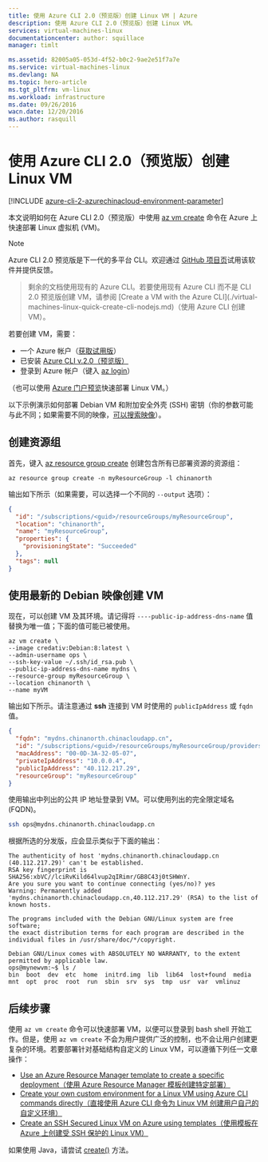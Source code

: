 ```yaml
---
title: 使用 Azure CLI 2.0（预览版）创建 Linux VM | Azure
description: 使用 Azure CLI 2.0（预览版）创建 Linux VM。
services: virtual-machines-linux
documentationcenter: author: squillace
manager: timlt

ms.assetid: 82005a05-053d-4f52-b0c2-9ae2e51f7a7e
ms.service: virtual-machines-linux
ms.devlang: NA
ms.topic: hero-article
ms.tgt_pltfrm: vm-linux
ms.workload: infrastructure
ms.date: 09/26/2016
wacn.date: 12/20/2016
ms.author: rasquill
---
```


# 使用 Azure CLI 2.0（预览版）创建 Linux VM

[!INCLUDE [azure-cli-2-azurechinacloud-environment-parameter](../../includes/azure-cli-2-azurechinacloud-environment-parameter.md)]

本文说明如何在 Azure CLI 2.0（预览版）中使用 [az vm create](https://docs.microsoft.com/cli/azure/vm#create) 命令在 Azure 上快速部署 Linux 虚拟机 (VM)。

> [!NOTE] 
Azure CLI 2.0 预览版是下一代的多平台 CLI。欢迎通过 [GitHub 项目页](https://github.com/Azure/azure-cli)试用该软件并提供反馈。
><p>
><p>剩余的文档使用现有的 Azure CLI。若要使用现有 Azure CLI 而不是 CLI 2.0 预览版创建 VM，请参阅 [Create a VM with the Azure CLI](./virtual-machines-linux-quick-create-cli-nodejs.md)（使用 Azure CLI 创建 VM）。

若要创建 VM，需要：

* 一个 Azure 帐户（[获取试用版](https://www.azure.cn/pricing/1rmb-trial/)）
* 已安装 [Azure CLI v.2.0（预览版）](https://github.com/Azure/azure-cli#installation)
* 登录到 Azure 帐户（键入 [az login](https://docs.microsoft.com/cli/azure/#login)）

（也可以使用 [Azure 门户预览](./virtual-machines-linux-quick-create-portal.md)快速部署 Linux VM。）

以下示例演示如何部署 Debian VM 和附加安全外壳 (SSH) 密钥（你的参数可能与此不同；如果需要不同的映像，[可以搜索映像](./virtual-machines-linux-cli-ps-findimage.md)）。

## 创建资源组

首先，键入 [az resource group create](https://docs.microsoft.com/cli/azure/group#create) 创建包含所有已部署资源的资源组：

```azurecli
az resource group create -n myResourceGroup -l chinanorth
```

输出如下所示（如果需要，可以选择一个不同的 `--output` 选项）：

```json
{
  "id": "/subscriptions/<guid>/resourceGroups/myResourceGroup",
  "location": "chinanorth",
  "name": "myResourceGroup",
  "properties": {
    "provisioningState": "Succeeded"
  },
  "tags": null
}
```

## 使用最新的 Debian 映像创建 VM

现在，可以创建 VM 及其环境。请记得将 `----public-ip-address-dns-name` 值替换为唯一值；下面的值可能已被使用。

```azurecli
az vm create \
--image credativ:Debian:8:latest \
--admin-username ops \
--ssh-key-value ~/.ssh/id_rsa.pub \
--public-ip-address-dns-name mydns \
--resource-group myResourceGroup \
--location chinanorth \
--name myVM
```

输出如下所示。请注意通过 **ssh** 连接到 VM 时使用的 `publicIpAddress` 或 `fqdn` 值。

```json
{
  "fqdn": "mydns.chinanorth.chinacloudapp.cn",
  "id": "/subscriptions/<guid>/resourceGroups/myResourceGroup/providers/Microsoft.Compute/virtualMachines/myVM",
  "macAddress": "00-0D-3A-32-05-07",
  "privateIpAddress": "10.0.0.4",
  "publicIpAddress": "40.112.217.29",
  "resourceGroup": "myResourceGroup"
}
```

使用输出中列出的公共 IP 地址登录到 VM。可以使用列出的完全限定域名 (FQDN)。

```bash
ssh ops@mydns.chinanorth.chinacloudapp.cn
```

根据所选的分发版，应会显示类似于下面的输出：

```
The authenticity of host 'mydns.chinanorth.chinacloudapp.cn (40.112.217.29)' can't be established.
RSA key fingerprint is SHA256:xbVC//lciRvKild64lvup2qIRimr/GB8C43j0tSHWnY.
Are you sure you want to continue connecting (yes/no)? yes
Warning: Permanently added 'mydns.chinanorth.chinacloudapp.cn,40.112.217.29' (RSA) to the list of known hosts.

The programs included with the Debian GNU/Linux system are free software;
the exact distribution terms for each program are described in the
individual files in /usr/share/doc/*/copyright.

Debian GNU/Linux comes with ABSOLUTELY NO WARRANTY, to the extent
permitted by applicable law.
ops@mynewvm:~$ ls /
bin  boot  dev  etc  home  initrd.img  lib  lib64  lost+found  media  mnt  opt  proc  root  run  sbin  srv  sys  tmp  usr  var  vmlinuz
```

## 后续步骤
使用 `az vm create` 命令可以快速部署 VM，以便可以登录到 bash shell 开始工作。但是，使用 `az vm create` 不会为用户提供广泛的控制，也不会让用户创建更复杂的环境。若要部署针对基础结构自定义的 Linux VM，可以遵循下列任一文章操作：

* [Use an Azure Resource Manager template to create a specific deployment（使用 Azure Resource Manager 模板创建特定部署）](./virtual-machines-linux-cli-deploy-templates.md)
* [Create your own custom environment for a Linux VM using Azure CLI commands directly（直接使用 Azure CLI 命令为 Linux VM 创建用户自己的自定义环境）](./virtual-machines-linux-create-cli-complete.md)
* [Create an SSH Secured Linux VM on Azure using templates（使用模板在 Azure 上创建受 SSH 保护的 Linux VM）](./virtual-machines-linux-create-ssh-secured-vm-from-template.md)

如果使用 Java，请尝试 [create()](https://docs.microsoft.com/java/api/com.microsoft.azure.management.compute._virtual_machine) 方法。

<!---HONumber=Mooncake_1212_2016-->